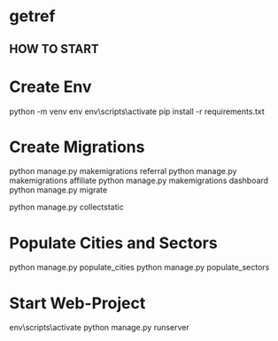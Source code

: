 # getref
 
## HOW TO START
# Create Env
python -m venv env
env\scripts\activate
pip install -r requirements.txt

# Create Migrations
python manage.py makemigrations referral
python manage.py makemigrations affiliate
python manage.py makemigrations dashboard
python manage.py migrate

python manage.py collectstatic

# Populate Cities and Sectors
python manage.py populate_cities
python manage.py populate_sectors


# Start Web-Project
env\scripts\activate
python manage.py runserver

